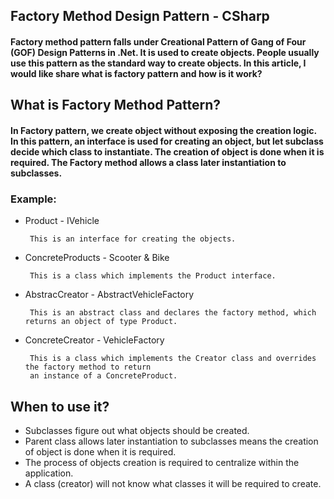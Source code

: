 ## Factory Method Design Pattern - CSharp
#### Factory method pattern falls under Creational Pattern of Gang of Four (GOF) Design Patterns in .Net. It is used to create objects. People usually use this pattern as the standard way to create objects. In this article, I would like share what is factory pattern and how is it work?
## What is Factory Method Pattern?
#### In Factory pattern, we create object without exposing the creation logic. In this pattern, an interface is used for creating an object, but let subclass decide which class to instantiate. The creation of object is done when it is required. The Factory method allows a class later instantiation to subclasses.

### Example:
 - Product - IVehicle
	
		This is an interface for creating the objects.
 
 - ConcreteProducts - Scooter & Bike
	
		This is a class which implements the Product interface.

 - AbstracCreator - AbstractVehicleFactory
	
		This is an abstract class and declares the factory method, which returns an object of type Product.

 - ConcreteCreator - VehicleFactory 
 
		This is a class which implements the Creator class and overrides the factory method to return 
		an instance of a ConcreteProduct.
	
	
## When to use it?
 - Subclasses figure out what objects should be created.
 - Parent class allows later instantiation to subclasses means the creation of object is done when it is required.
 - The process of objects creation is required to centralize within the application.
 - A class (creator) will not know what classes it will be required to create.